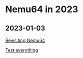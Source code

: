 # Nemu64 in 2023

## 2023-01-03
[Revisiting Nemu64](docs/01-intro.md)

[Test everything](docs/02-test-everything.md)
